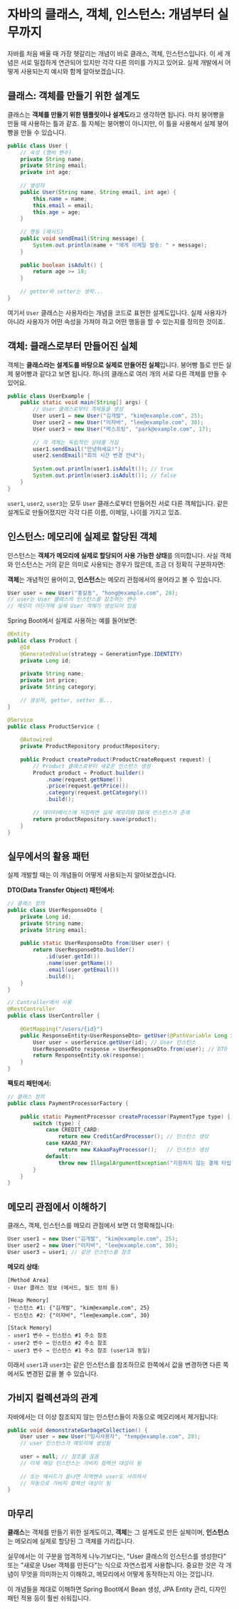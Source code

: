 
# 자바의 클래스, 객체, 인스턴스: 개념부터 실무까지

자바를 처음 배울 때 가장 헷갈리는 개념이 바로 클래스, 객체, 인스턴스입니다. 이 세 개념은 서로 밀접하게 연관되어 있지만 각각 다른 의미를 가지고 있어요. 실제 개발에서 어떻게 사용되는지 예시와 함께 알아보겠습니다.

## 클래스: 객체를 만들기 위한 설계도

클래스는 **객체를 만들기 위한 템플릿이나 설계도**라고 생각하면 됩니다. 마치 붕어빵을 만들 때 사용하는 틀과 같죠. 틀 자체는 붕어빵이 아니지만, 이 틀을 사용해서 실제 붕어빵을 만들 수 있습니다.

```java
public class User {
    // 속성 (멤버 변수)
    private String name;
    private String email;
    private int age;
    
    // 생성자
    public User(String name, String email, int age) {
        this.name = name;
        this.email = email;
        this.age = age;
    }
    
    // 행동 (메서드)
    public void sendEmail(String message) {
        System.out.println(name + "에게 이메일 발송: " + message);
    }
    
    public boolean isAdult() {
        return age >= 18;
    }
    
    // getter와 setter는 생략...
}
```

여기서 `User` 클래스는 사용자라는 개념을 코드로 표현한 설계도입니다. 실제 사용자가 아니라 사용자가 어떤 속성을 가져야 하고 어떤 행동을 할 수 있는지를 정의한 것이죠.

## 객체: 클래스로부터 만들어진 실체

객체는 **클래스라는 설계도를 바탕으로 실제로 만들어진 실체**입니다. 붕어빵 틀로 만든 실제 붕어빵과 같다고 보면 됩니다. 하나의 클래스로 여러 개의 서로 다른 객체를 만들 수 있어요.

```java
public class UserExample {
    public static void main(String[] args) {
        // User 클래스로부터 객체들을 생성
        User user1 = new User("김개발", "kim@example.com", 25);
        User user2 = new User("이자바", "lee@example.com", 30);
        User user3 = new User("박스프링", "park@example.com", 17);
        
        // 각 객체는 독립적인 상태를 가짐
        user1.sendEmail("안녕하세요!");
        user2.sendEmail("회의 시간 변경 안내");
        
        System.out.println(user1.isAdult()); // true
        System.out.println(user3.isAdult()); // false
    }
}
```

`user1`, `user2`, `user3`는 모두 `User` 클래스로부터 만들어진 서로 다른 객체입니다. 같은 설계도로 만들어졌지만 각각 다른 이름, 이메일, 나이를 가지고 있죠.

## 인스턴스: 메모리에 실제로 할당된 객체

인스턴스는 **객체가 메모리에 실제로 할당되어 사용 가능한 상태**를 의미합니다. 사실 객체와 인스턴스는 거의 같은 의미로 사용되는 경우가 많은데, 조금 더 정확히 구분하자면:

**객체**는 개념적인 용어이고, **인스턴스**는 메모리 관점에서의 용어라고 볼 수 있습니다.

```java
User user = new User("홍길동", "hong@example.com", 28);
// user는 User 클래스의 인스턴스를 참조하는 변수
// 메모리 어딘가에 실제 User 객체가 생성되어 있음
```

Spring Boot에서 실제로 사용하는 예를 들어보면:

```java
@Entity
public class Product {
    @Id
    @GeneratedValue(strategy = GenerationType.IDENTITY)
    private Long id;
    
    private String name;
    private int price;
    private String category;
    
    // 생성자, getter, setter 등...
}

@Service
public class ProductService {
    
    @Autowired
    private ProductRepository productRepository;
    
    public Product createProduct(ProductCreateRequest request) {
        // Product 클래스로부터 새로운 인스턴스 생성
        Product product = Product.builder()
            .name(request.getName())
            .price(request.getPrice())
            .category(request.getCategory())
            .build();
            
        // 데이터베이스에 저장하면 실제 메모리와 DB에 인스턴스가 존재
        return productRepository.save(product);
    }
}
```


## 실무에서의 활용 패턴

실제 개발할 때는 이 개념들이 어떻게 사용되는지 알아보겠습니다.

**DTO(Data Transfer Object) 패턴에서:**

```java
// 클래스 정의
public class UserResponseDto {
    private Long id;
    private String name;
    private String email;
    
    public static UserResponseDto from(User user) {
        return UserResponseDto.builder()
            .id(user.getId())
            .name(user.getName())
            .email(user.getEmail())
            .build();
    }
}

// Controller에서 사용
@RestController
public class UserController {
    
    @GetMapping("/users/{id}")
    public ResponseEntity<UserResponseDto> getUser(@PathVariable Long id) {
        User user = userService.getUser(id); // User 인스턴스
        UserResponseDto response = UserResponseDto.from(user); // DTO 인스턴스
        return ResponseEntity.ok(response);
    }
}
```

**팩토리 패턴에서:**

```java
// 클래스 정의
public class PaymentProcessorFactory {
    
    public static PaymentProcessor createProcessor(PaymentType type) {
        switch (type) {
            case CREDIT_CARD:
                return new CreditCardProcessor(); // 인스턴스 생성
            case KAKAO_PAY:
                return new KakaoPayProcessor();   // 인스턴스 생성
            default:
                throw new IllegalArgumentException("지원하지 않는 결제 타입입니다.");
        }
    }
}
```


## 메모리 관점에서 이해하기

클래스, 객체, 인스턴스를 메모리 관점에서 보면 더 명확해집니다:

```java
User user1 = new User("김개발", "kim@example.com", 25);
User user2 = new User("이자바", "lee@example.com", 30);
User user3 = user1; // 같은 인스턴스를 참조
```

**메모리 상태:**

```
[Method Area]
- User 클래스 정보 (메서드, 필드 정의 등)

[Heap Memory]
- 인스턴스 #1: {"김개발", "kim@example.com", 25}
- 인스턴스 #2: {"이자바", "lee@example.com", 30}

[Stack Memory]
- user1 변수 → 인스턴스 #1 주소 참조
- user2 변수 → 인스턴스 #2 주소 참조  
- user3 변수 → 인스턴스 #1 주소 참조 (user1과 동일)
```

이래서 `user1`과 `user3`는 같은 인스턴스를 참조하므로 한쪽에서 값을 변경하면 다른 쪽에서도 변경된 값을 볼 수 있습니다.

## 가비지 컬렉션과의 관계

자바에서는 더 이상 참조되지 않는 인스턴스들이 자동으로 메모리에서 제거됩니다:

```java
public void demonstrateGarbageCollection() {
    User user = new User("임시사용자", "temp@example.com", 20);
    // user 인스턴스가 메모리에 생성됨
    
    user = null; // 참조를 끊음
    // 이제 해당 인스턴스는 가비지 컬렉션 대상이 됨
    
    // 또는 메서드가 끝나면 지역변수 user도 사라져서
    // 자동으로 가비지 컬렉션 대상이 됨
}
```


## 마무리

**클래스**는 객체를 만들기 위한 설계도이고, **객체**는 그 설계도로 만든 실체이며, **인스턴스**는 메모리에 실제로 할당된 그 객체를 가리킵니다.

실무에서는 이 구분을 엄격하게 나누기보다는, "User 클래스의 인스턴스를 생성한다" 또는 "새로운 User 객체를 만든다"는 식으로 자연스럽게 사용합니다. 중요한 것은 각 개념이 무엇을 의미하는지 이해하고, 메모리에서 어떻게 동작하는지 아는 것입니다.

이 개념들을 제대로 이해하면 Spring Boot에서 Bean 생성, JPA Entity 관리, 디자인 패턴 적용 등이 훨씬 쉬워집니다.

